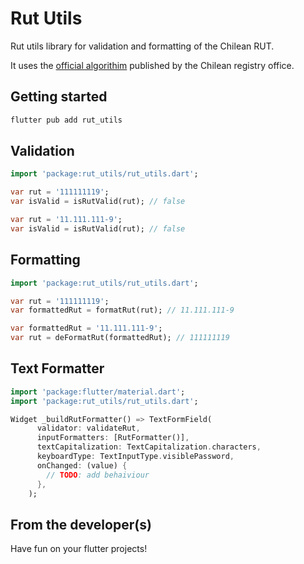 # Rut Utils

Rut utils library for validation and formatting of the Chilean RUT.

It uses the [official algorithim](https://www.registrocivil.cl/PortalOI/Manuales/Validacion_de_Run.pdf) published by the Chilean registry office.

## Getting started
```bash
flutter pub add rut_utils
```

## Validation
```dart
import 'package:rut_utils/rut_utils.dart';

var rut = '111111119';
var isValid = isRutValid(rut); // false

var rut = '11.111.111-9';
var isValid = isRutValid(rut); // false
```

## Formatting
```dart
import 'package:rut_utils/rut_utils.dart';

var rut = '111111119';
var formattedRut = formatRut(rut); // 11.111.111-9

var formattedRut = '11.111.111-9';
var rut = deFormatRut(formattedRut); // 111111119
```

## Text Formatter
```dart
import 'package:flutter/material.dart';
import 'package:rut_utils/rut_utils.dart';

Widget _buildRutFormatter() => TextFormField(
      validator: validateRut,
      inputFormatters: [RutFormatter()],
      textCapitalization: TextCapitalization.characters,
      keyboardType: TextInputType.visiblePassword,
      onChanged: (value) {
        // TODO: add behaiviour
      },
    );
```

## From the developer(s)

Have fun on your flutter projects!
